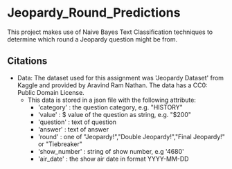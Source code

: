 # Jeopardy_Round_Predictions
This project makes use of Naive Bayes Text Classification techniques to determine which round a Jeopardy question might be from.

## Citations
- Data:
  The dataset used for this assignment was 'Jeopardy Dataset' from Kaggle and provided by Aravind Ram Nathan.
  The data has a CC0: Public Domain License.
  - This data is stored in a json file with the following attribute:
      - 'category' : the question category, e.g. "HISTORY"
      - 'value' : $ value of the question as string, e.g. "$200"
      - 'question' : text of question
      - 'answer' : text of answer
      - 'round' : one of "Jeopardy!","Double Jeopardy!","Final Jeopardy!" or "Tiebreaker"
      - 'show_number' : string of show number, e.g '4680'
      - 'air_date' : the show air date in format YYYY-MM-DD
